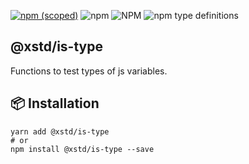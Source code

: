 [![npm (scoped)](https://img.shields.io/npm/v/@xstd/is-type.svg)](https://www.npmjs.com/package/@xstd/is-type)
![npm](https://img.shields.io/npm/dm/@xstd/is-type.svg)
![NPM](https://img.shields.io/npm/l/@xstd/is-type.svg)
![npm type definitions](https://img.shields.io/npm/types/@xstd/is-type.svg)

## @xstd/is-type

Functions to test types of js variables.

## 📦 Installation

```shell
yarn add @xstd/is-type
# or
npm install @xstd/is-type --save
```
